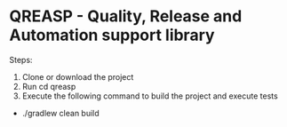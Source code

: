 # QREASP - Quality, Release and Automation support library

Steps:
1) Clone or download the project
2) Run
   cd qreasp
3) Execute the following command to build the project and execute tests
- ./gradlew clean build
